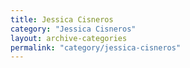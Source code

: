 ```yaml
---
title: Jessica Cisneros
category: "Jessica Cisneros"
layout: archive-categories
permalink: "category/jessica-cisneros"
---
```

